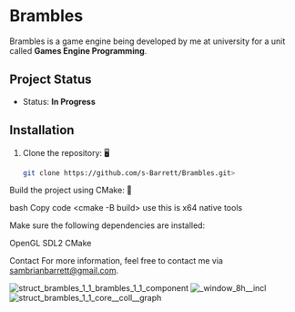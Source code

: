 # Brambles
Brambles is a game engine being developed by me at university for a unit called **Games Engine Programming**.

## Project Status
- Status: **In Progress**
##

## Installation

1. Clone the repository: 🖥️
   ```bash
   git clone https://github.com/s-Barrett/Brambles.git>

Build the project using CMake: 🔨

bash
Copy code
<cmake -B build> use this is x64 native tools 


Make sure the following dependencies are installed:

OpenGL
SDL2
CMake

Contact
For more information, feel free to contact me via sambrianbarrett@gmail.com.


![struct_brambles_1_1_brambles_1_1_component](https://github.com/user-attachments/assets/eaa66a28-e3b8-4096-97b2-6b4de8f5822d)
![_window_8h__incl](https://github.com/user-attachments/assets/1335d5c6-9339-4ee1-80fe-840bc132b98d)
![struct_brambles_1_1_core__coll__graph](https://github.com/user-attachments/assets/3d17fc1b-5d51-4da0-8fb7-3d3bb05f233d)
